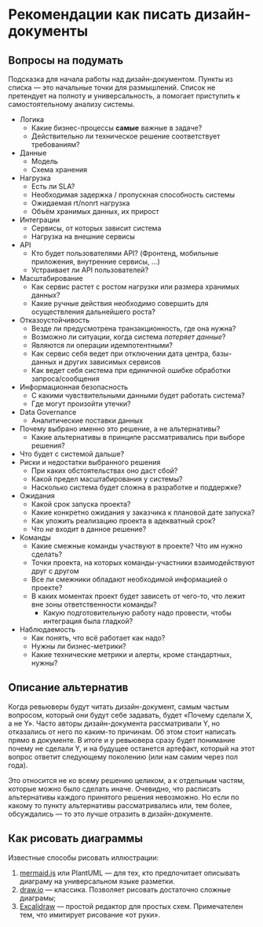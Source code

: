 # Рекомендации как писать дизайн-документы

## Вопросы на подумать

Подсказка для начала работы над дизайн-документом. Пункты из списка — это начальные точки для размышлений. Список не претендует на полноту и универсальность, а помогает приступить к самостоятельному анализу системы.

- Логика
  - Какие бизнес-процессы **самые** важные в задаче?
  - Действительно ли техническое решение соответствует требованиям?
- Данные
  - Модель
  - Схема хранения
- Нагрузка
  - Есть ли SLA?
  - Необходимая задержка / пропускная способность системы
  - Ожидаемая rt/nonrt нагрузка
  - Объём хранимых данных, их прирост
- Интеграции
  - Сервисы, от которых зависит система
  - Нагрузка на внешние сервисы
- API
  - Кто будет пользователями API? (Фронтенд, мобильные приложения, внутренние сервисы, ...)
  - Устраивает ли API пользователей?
- Масштабирование
  - Как сервис растет с ростом нагрузки или размера хранимых данных?
  - Какие ручные действия необходимо совершить для осуществления дальнейшего роста?
- Отказоустойчивость
  - Везде ли предусмотрена транзакционность, где она нужна?
  - Возможно ли ситуации, когда система *потеряет данные*?
  - Являются ли операции идемпотентными?
  - Как сервис себя ведет при отключении дата центра, базы-данных и других зависимых сервисов
  - Как ведет себя система при единичной ошибке обработки запроса/сообщения
- Информационная безопасность
  - С какими чувствительными данными будет работать система?
  - Где могут произойти утечки?
- Data Governance
  - Аналитические поставки данных
- Почему выбрано именно это решение, а не альтернативы?
  - Какие альтернативы в принципе рассматривались при выборе решения?
- Что будет с системой дальше?
- Риски и недостатки выбранного решения
  - При каких обстоятельствах оно даст сбой?
  - Какой предел масштабирования у системы?
  - Насколько система будет сложна в разработке и поддержке?
- Ожидания
  - Какой срок запуска проекта?
  - Какие конкретно ожидания у заказчика к плановой дате запуска?
  - Как уложить реализацию проекта в адекватный срок?
  - Что *не* входит в данное решение?
- Команды
  - Какие смежные команды участвуют в проекте? Что им нужно сделать?
  - Точки проекта, на которых команды-участники взаимодействуют друг с другом
  - Все ли смежники обладают необходимой информацией о проекте?
  - В каких моментах проект будет зависеть от чего-то, что лежит вне зоны ответственности команды?
    - Какую подготовительную работу надо провести, чтобы интеграция была гладкой?
- Наблюдаемость
  - Как понять, что всё работает как надо?
  - Нужны ли бизнес-метрики?
  - Какие технические метрики и алерты, кроме стандартных, нужны?

## Описание альтернатив

Когда ревьюверы будут читать дизайн-документ, самым частым вопросом, который они будут себе задавать, будет «Почему сделали X, а не Y». Часто авторы дизайн-документа рассматривали Y, но отказались от него по каким-то причинам. Об этом стоит написать прямо в документе. В итоге и у ревьювера сразу будет понимание почему не сделали Y, и на будущее останется артефакт, который на этот вопрос ответит следующему поколению (или нам самим через пол года).

Это относится не ко всему решению целиком, а к отдельным частям, которые можно было сделать иначе. Очевидно, что расписать альтернативы каждого принятого решения невозможно. Но если по какому то пункту альтернативы рассматривались или, тем более, обсуждались — то это лучше отразить в дизайн-документе.

## Как рисовать диаграммы


Известные способы рисовать иллюстрации:

1. [mermaid.js](https://mermaid.js.org) или PlantUML — для тех, кто предпочитает описывать диаграму на универсальном языке разметки.
2. [draw.io](https://draw.io) — классика. Позволяет рисовать достаточно сложные диаграмы;
3. [Excalidraw](https://excalidraw.com/) — простой редактор для простых схем. Примечателен тем, что имитирует рисование «от руки».

